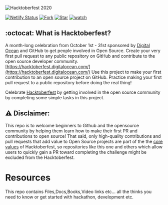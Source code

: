 ![Hacktoberfest 2020](https://miro.medium.com/max/3200/1*O3MG49UiyzNvQrY9qpmFpA.png)

[![Netlify Status](https://api.netlify.com/api/v1/badges/637c7b73-3a80-4be3-bae6-2dd7646fe561/deploy-status)](https://app.netlify.com/sites/hacktober-fest/deploys)
[![Fork](https://img.shields.io/github/forks/letskhabar/HacktoberFest-2020?label=fork&style=social)](https://github.com/sonichigo/HacktoberFest_2021/fork)
[![Star](https://img.shields.io/github/stars/letskhabar/HacktoberFest-2020?style=social)](https://github.com/sonichigo/HacktoberFest_2021/stargazers)
[![watch](https://img.shields.io/github/watchers/letskhabar/HacktoberFest-2020?style=social)](https://github.com/sonichigo/HacktoberFest_2021/watchers)

## :octocat: What is Hacktoberfest?
A month-long celebration from October 1st - 31st sponsored by [Digital Ocean](https://hacktoberfest.digitalocean.com/) and GitHub to get people involved in Open Source. Create your very first pull request to any public repository on GitHub and contribute to the open source developer community.
[https://hacktoberfest.digitalocean.com/](https://hacktoberfest.digitalocean.com/)
Use this project to make your first contribution to an open source project on GitHub. Practice making your first pull request to a public repository before doing the real thing!

Celebrate [Hacktoberfest](https://hacktoberfest.digitalocean.com/) by getting involved in the open source community by completing some simple tasks in this project.

## :warning: Disclaimer:
This repo is to welcome beginners to Github and the opensource community by helping them learn how to make their first PR and contributions to open source!
That said, only high-quality contributions and pull requests that add value to Open Source projects are part of the the [core values](https://hacktoberfest.digitalocean.com/details) of Hacktoberfest, so repositories like this one and others which allow users to quickly gain a PR toward completing the challenge might be excluded from the Hacktoberfest.

# Resources

This repo contains Files,Docs,Books,Video links etc... all the thinks you need to know or get started with hackathon, development etc.


